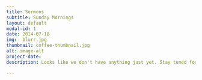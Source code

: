 ```yaml
---
title: Sermons
subtitle: Sunday Mornings
layout: default
modal-id: 1
date: 2014-07-18
img:  blurr.jpg 
thumbnail: coffee-thumbnail.jpg
alt: image-alt
project-date: 
description: Looks like we don't have anything just yet. Stay tuned for messages, media and more.

---
```

